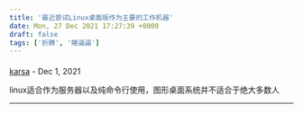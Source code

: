 ```yaml
---
title: '最近尝试Linux桌面版作为主要的工作机器'
date: Mon, 27 Dec 2021 17:27:39 +0000
draft: false
tags: ['折腾', '瞎逼逼']
---
```



#### 
[karsa]( "wanghongtao114@gmail.com") - <time datetime="2021-12-27 17:29:53">Dec 1, 2021</time>

linux适合作为服务器以及纯命令行使用，图形桌面系统并不适合于绝大多数人
<hr />

